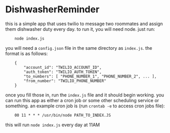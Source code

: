 # DishwasherReminder

this is a simple app that uses twilio to message two roommates and assign them dishwasher duty every day. to run it, you will need node.
just run:


```
	node index.js
```

you will need a `config.json` file in the same directory as `index.js`. the format is as follows:


```
	{
		"account_id": "TWILIO_ACCOUNT_ID",
		"auth_token": "TWILIO_AUTH_TOKEN",
		"to_numbers": [ "PHONE_NUMBER_1", "PHONE_NUMBER_2", ... ],
		"from_number": "TWILIO_PHONE_NUMBER"
	}
```

once you fill those in, run the `index.js` file and it should begin working. you can run this app as either a cron job or some other scheduling service or something. an example cron job is (run `crontab -e` to access cron jobs file):

```
	00 11 * * * /usr/bin/node PATH_TO_INDEX.JS
```

this will run `node index.js` every day at 11AM
